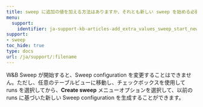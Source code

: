 ```yaml
---
title: sweep に追加の値を加える方法はありますか、それとも新しい sweep を始める必要がありますか？
menu:
  support:
    identifier: ja-support-kb-articles-add_extra_values_sweep_start_new_one
support:
- sweep
toc_hide: true
type: docs
url: /ja/support/:filename
---
```


W&B Sweep が開始すると、Sweep configuration を変更することはできません。ただし、任意のテーブルビューに移動し、チェックボックスを使用して runs を選択してから、**Create sweep** メニューオプションを選択して、以前の runs に基づいた新しい Sweep configuration を生成することができます。